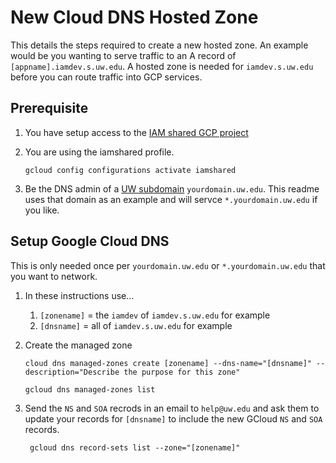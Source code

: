 # New Cloud DNS Hosted Zone

This details the steps required to create a new hosted zone.  An example would be you wanting to serve traffic to an A record of `[appname].iamdev.s.uw.edu`.  A hosted zone is needed for `iamdev.s.uw.edu` before you can route traffic into GCP services.

## Prerequisite
1. You have setup access to the [IAM shared GCP project](projects-shared.md)
2. You are using the iamshared profile.

    ```
    gcloud config configurations activate iamshared
    ```

1. Be the DNS admin of a [UW subdomain](https://itconnect.uw.edu/connect/uw-networks/network-addresses/requesting-a-new-subdomain/uw-subdomain/) `yourdomain.uw.edu`.  This readme uses that domain as an example and will servce `*.yourdomain.uw.edu` if you like.

## Setup Google Cloud DNS
This is only needed once per `yourdomain.uw.edu` or `*.yourdomain.uw.edu` that you want to network.


1. In these instructions use...
   1. `[zonename]` = the `iamdev` of `iamdev.s.uw.edu` for example
   2. `[dnsname]` = all of `iamdev.s.uw.edu` for example

1. Create the managed zone

    ```
    cloud dns managed-zones create [zonename] --dns-name="[dnsname]" --description="Describe the purpose for this zone"

    gcloud dns managed-zones list
    ```

1. Send the `NS` and `SOA` recrods in an email to `help@uw.edu` and ask them to update your records for `[dnsname]` to include the new  GCloud `NS` and `SOA` records.

   ```
    gcloud dns record-sets list --zone="[zonename]"
   ```